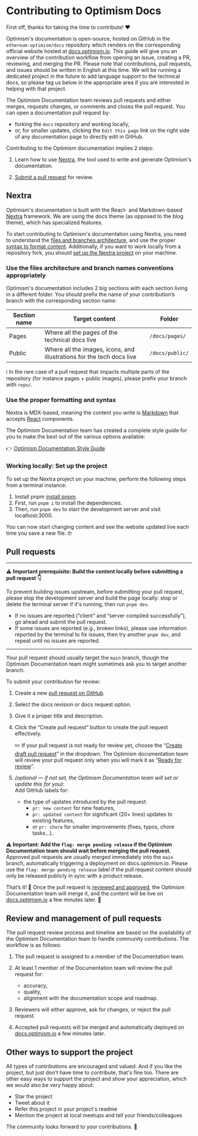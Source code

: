# Contributing to Optimism Docs

First off, thanks for taking the time to contribute! ❤️

Optimism's documentation is open-source, hosted on GitHub in the `ethereum-optimism/docs` repository which renders on the corresponding official website hosted at [docs.optimism.io](https://docs.optimism.io). This guide will give you an overview of the contribution workflow from opening an issue, creating a PR, reviewing, and merging the PR. Please note that contributions, pull requests, and issues should be written in English at this time. We will be running a dedicated project in the future to add language support to the technical docs, so please tag us below in the appropriate area if you are interested in helping with that project.

The Optimism Documentation team reviews pull requests and either merges, requests changes, or comments and closes the pull request. You can open a documentation pull request by:

- forking the `docs` repository and working locally,
- or, for smaller updates, clicking the `Edit this page` link on the right side of any documentation page to directly edit in GitHub.

Contributing to the Optimism documentation implies 2 steps:

1. Learn how to use [Nextra](#nextra), the tool used to write and generate Optimism's documentation.

2. [Submit a pull request](#pull-requests) for review.

## Nextra

Optimism's documentation is built with the React- and Markdown-based [Nextra](https://nextra.site/docs) framework. We are using the docs theme (as opposed to the blog theme), which has specialized features.

To start contributing to Optimism's documentation using Nextra, you need to understand the [files and branches architecture](#use-the-files-architecture-and-branch-names-conventions-appropriately), and use the proper [syntax to format content](#use-the-proper-formatting-and-syntax). Additionally, if you want to work locally from a repository fork, you should [set up the Nextra project](#working-locally-set-up-the-project) on your machine.

### Use the files architecture and branch names conventions appropriately

Optimism's documentation includes 2 big sections with each section living in a different folder. You should prefix the name of your contribution’s branch with the corresponding section name:

| Section name      | Target content                                                    | Folder                        |
| ------------------| ----------------------------------------------------------------- | ----------------------------- | 
| Pages       | Where all the pages of the technical docs live | `/docs/pages/` |
| Public   | Where all the images, icons, and illustrations for the tech docs live      | `/docs/public/`  | 

ℹ️ In the rare case of a pull request that impacts multiple parts of the repository (for instance pages + public images), please prefix your branch with `repo/`.

### Use the proper formatting and syntax

Nextra is MDX-based, meaning the content you write is [Markdown](https://daringfireball.net/projects/markdown/syntax) that accepts [React](https://reactjs.org/) components.

The Optimism Documentation team has created a complete style guide for you to make the best out of the various options available:

👉 [Optimism Documentation Style Guide](/pages/contribute/style-guide.mdx) 

### Working locally: Set up the project

To set up the Nextra project on your machine, perform the following steps from a terminal instance:

1. Install pnpm [install pnpm](https://pnpm.io/installation).
2. First, run `pnpm i` to install the dependencies.
3. Then, run `pnpm dev` to start the development server and visit localhost:3000.

You can now start changing content and see the website updated live each time you save a new file. 🤓

## Pull requests

***
⚠️ **Important prerequisite: Build the content locally before submitting a pull request 👇**

To prevent building issues upstream, before submitting your pull request, please stop the development server and build the page locally: stop or delete the terminal server if it's running, then run `pnpm dev`.

- If no issues are reported (”client” and “server compiled successfully”), go ahead and submit the pull request. 
- If some issues are reported (e.g., broken links), please use information reported by the terminal to fix issues, then try another `pnpm dev`, and repeat until no issues are reported.

***

Your pull request should usually target the `main` branch, though the Optimism Documentation team might sometimes ask you to target another branch.

To submit your contribution for review:

1. Create a new [pull request on GitHub](https://github.com/ethereum-optimism/docs/issues/new/choose).
2. Select the docs revision or docs request option.
3. Give it a proper title and description.
4. Click the “Create pull request” button to create the pull request effectively.
    
    ✏️ If your pull request is not ready for review yet, choose the “[Create draft pull request](https://docs.github.com/en/pull-requests/collaborating-with-pull-requests/proposing-changes-to-your-work-with-pull-requests/creating-a-pull-request)” in the dropdown. The Optimism documentation team will review your pull request only when you will mark it as “[Ready for review](https://docs.github.com/en/pull-requests/collaborating-with-pull-requests/proposing-changes-to-your-work-with-pull-requests/changing-the-stage-of-a-pull-request)”.
   
4. _(optional — if not set, the Optimism Documentation team will set or update this for you)_:<br/>Add GitHub labels for:
   - the type of updates introduced by the pull request: 
     - `pr: new content` for new features,
     - `pr: updated content` for significant (20+ lines) updates to existing features,
     - or `pr: chore` for smaller improvements (fixes, typos, chore tasks…).
    
**⚠️ Important: Add the `flag: merge pending release` if the Optimism Documentation team should wait before merging the pull request.** Approved pull requests are usually merged immediately into the `main` branch, automatically triggering a deployment on docs.optimism.io. Please use the `flag: merge pending release` label if the pull request content should only be released publicly in sync with a product release.


That’s it! 🥳 Once the pull request is [reviewed and approved](#review-and-management-of-pull-requests), the Optimism Documentation team will merge it, and the content will be live on [docs.optimism.io](http://docs.optimism.io) a few minutes later. 🚀

## Review and management of pull requests

The pull request review process and timeline are based on the availability of the Optimism Documentation team to handle community contributions. The workflow is as follows:

1. The pull request is assigned to a member of the Documentation team.
2. At least 1 member of the Documentation team will review the pull request for:

   - accuracy,
   - quality,
   - alignment with the documentation scope and roadmap.

3. Reviewers will either approve, ask for changes, or reject the pull request.
4. Accepted pull requests will be merged and automatically deployed on [docs.optimism.io](https://docs.optimism.io) a few minutes later. 

## Other ways to support the project
All types of contributions are encouraged and valued. 
And if you like the project, but just don't have time to contribute, that's fine too. There are other easy ways to support the project and show your appreciation, which we would also be very happy about:
- Star the project
- Tweet about it
- Refer this project in your project's readme
- Mention the project at local meetups and tell your friends/colleagues

The community looks forward to your contributions. 🎉